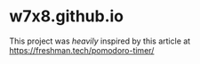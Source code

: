 # w7x8.github.io

This project was *heavily* inspired by this article at https://freshman.tech/pomodoro-timer/
